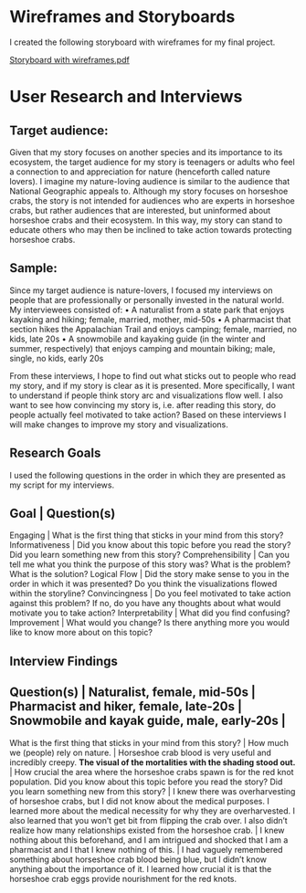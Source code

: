 # Wireframes and Storyboards

I created the following storyboard with wireframes for my final project. 

[Storyboard with wireframes.pdf](https://github.com/Rbukowit/Bukowitz-Portfolio/files/6105704/Storyboard.for.final.data.viz.proj.interviews.pdf)

# User Research and Interviews

## Target audience: 

Given that my story focuses on another species and its importance to its ecosystem, the target audience for my story is teenagers or adults who feel a connection to and appreciation for nature (henceforth called nature lovers). I imagine my nature-loving audience is similar to the audience that National Geographic appeals to. Although my story focuses on horseshoe crabs, the story is not intended for audiences who are experts in horseshoe crabs, but rather audiences that are interested, but uninformed about horseshoe crabs and their ecosystem. In this way, my story can stand to educate others who may then be inclined to take action towards protecting horseshoe crabs.

## Sample:

Since my target audience is nature-lovers, I focused my interviews on people that are professionally or personally invested in the natural world. My interviewees consisted of: 
•	A naturalist from a state park that enjoys kayaking and hiking; female, married, mother, mid-50s
•	A pharmacist that section hikes the Appalachian Trail and enjoys camping; female, married, no kids, late 20s
•	A snowmobile and kayaking guide (in the winter and summer, respectively) that enjoys camping and mountain biking; male, single, no kids, early 20s

From these interviews, I hope to find out what sticks out to people who read my story, and if my story is clear as it is presented. More specifically, I want to understand if people think story arc and visualizations flow well. I also want to see how convincing my story is, i.e. after reading this story, do people actually feel motivated to take action? Based on these interviews I will make changes to improve my story and visualizations.


## Research Goals

I used the following questions in the order in which they are presented as my script for my interviews.

Goal |	Question(s)
-----------------------
Engaging |	What is the first thing that sticks in your mind from this story?
Informativeness |	Did you know about this topic before you read the story?  Did you learn something new from this story?
Comprehensibility |	Can you tell me what you think the purpose of this story was? What is the problem? What is the solution? 
Logical Flow |	Did the story make sense to you in the order in which it was presented?  Do you think the visualizations flowed within the storyline?
Convincingness |	Do you feel motivated to take action against this problem? If no, do you have any thoughts about what would motivate you to take action?
Interpretability |	What did you find confusing?
Improvement |	What would you change? Is there anything more you would like to know more about on this topic?

## Interview Findings

Question(s) | 	Naturalist, female, mid-50s |	Pharmacist and hiker, female, late-20s |	Snowmobile and kayak guide, male, early-20s |
------------------------------------
What is the first thing that sticks in your mind from this story? | How much we (people) rely on nature. | Horseshoe crab blood is very useful and incredibly creepy. **The visual of the mortalities with the shading stood out.** | How crucial the area where the horseshoe crabs spawn is for the red knot population.
Did you know about this topic before you read the story?  Did you learn something new from this story? | I knew there was overharvesting of horseshoe crabs, but I did not know about the medical purposes. I learned more about the medical necessity for why they are overharvested. I also learned that you won’t get bit from flipping the crab over. I also didn’t realize how many relationships existed from the horseshoe crab. | I knew nothing about this beforehand, and I am intrigued and shocked that I am a pharmacist and I that I knew nothing of this. | I had vaguely remembered something about horseshoe crab blood being blue, but I didn’t know anything about the importance of it. I learned how crucial it is that the horseshoe crab eggs provide nourishment for the red knots.


